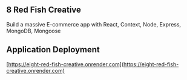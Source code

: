 ## 8 Red Fish Creative

Build a massive E-commerce app with React, Context, Node, Express, MongoDB, Mongoose

## Application Deployment

[https://eight-red-fish-creative.onrender.com](https://eight-red-fish-creative.onrender.com)
